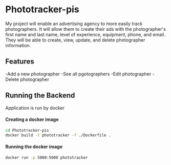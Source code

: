 # Phototracker-pis

My project will enable an advertising agency to more easily track photographers. It will allow them to create their ads with the photographer's first name and last name, level of experience, equipment, phone, and email. They will be able to create, view, update, and delete photographer information.

## Features

-Add a new photographer
-See all pgotographers
-Edit photographer
-Delete photographer

## Running the Backend

Application is run by docker

#### Creating a docker image

```sh
cd Phototracker-pis
docker build -t phototracker -f ./Dockerfile .
```

#### Running the docker image

```sh
docker run -p 5000:5000 phototracker
```
